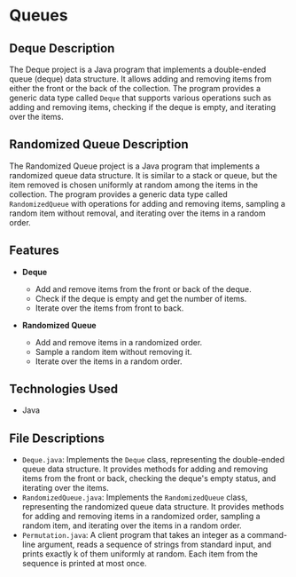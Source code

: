 # Queues

## Deque Description
The Deque project is a Java program that implements a double-ended queue (deque) data structure. It allows adding and removing items from either the front or the back of the collection. The program provides a generic data type called `Deque` that supports various operations such as adding and removing items, checking if the deque is empty, and iterating over the items.

## Randomized Queue Description
The Randomized Queue project is a Java program that implements a randomized queue data structure. It is similar to a stack or queue, but the item removed is chosen uniformly at random among the items in the collection. The program provides a generic data type called `RandomizedQueue` with operations for adding and removing items, sampling a random item without removal, and iterating over the items in a random order.

## Features
- **Deque**
  - Add and remove items from the front or back of the deque.
  - Check if the deque is empty and get the number of items.
  - Iterate over the items from front to back.

- **Randomized Queue**
  - Add and remove items in a randomized order.
  - Sample a random item without removing it.
  - Iterate over the items in a random order.

## Technologies Used
- Java

## File Descriptions
- `Deque.java`: Implements the `Deque` class, representing the double-ended queue data structure. It provides methods for adding and removing items from the front or back, checking the deque's empty status, and iterating over the items.
- `RandomizedQueue.java`: Implements the `RandomizedQueue` class, representing the randomized queue data structure. It provides methods for adding and removing items in a randomized order, sampling a random item, and iterating over the items in a random order.
- `Permutation.java`: A client program that takes an integer as a command-line argument, reads a sequence of strings from standard input, and prints exactly k of them uniformly at random. Each item from the sequence is printed at most once.
